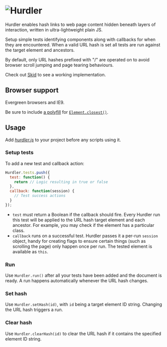 # ![Hurdler](http://jaydenseric.com/shared/hurdler-logo.svg)

Hurdler enables hash links to web page content hidden beneath layers of interaction, written in ultra-lightweight plain JS.

Setup simple tests identifying components along with callbacks for when they are encountered. When a valid URL hash is set all tests are run against the target element and ancestors.

By default, only URL hashes prefixed with "/" are operated on to avoid browser scroll jumping and page tearing behaviours.

Check out [Skid](https://github.com/jaydenseric/Skid) to see a working implementation.

## Browser support

Evergreen browsers and IE9.

Be sure to include [a polyfill](https://plainjs.com/javascript/traversing/get-closest-element-by-selector-39) for [`Element.closest()`](https://developer.mozilla.org/docs/Web/API/Element/closest).

## Usage

Add [*hurdler.js*](https://github.com/jaydenseric/Hurdler/blob/master/hurdler.js) to your project before any scripts using it.

### Setup tests

To add a new test and callback action:

```js
Hurdler.tests.push({
  test: function() {
    return // Logic resulting in true or false
  },
  callback: function(session) {
    // Test success actions
  }
});
```

- `test` must return a Boolean if the callback should fire. Every Hurdler run this test will be applied to the URL hash target element and each ancestor. For example, you may check if the element has a particular class.
- `callback` runs on a successful test. Hurdler passes it a per-run `session` object, handy for creating flags to ensure certain things (such as scrolling the page) only happen once per run. The tested element is available as `this`.

### Run

Use `Hurdler.run()` after all your tests have been added and the document is ready. A run happens automatically whenever the URL hash changes.

### Set hash

Use `Hurdler.setHash(id)`, with `id` being a target element ID string. Changing the URL hash triggers a run.

### Clear hash

Use `Hurdler.clearHash(id)` to clear the URL hash if it contains the specified element ID string.

